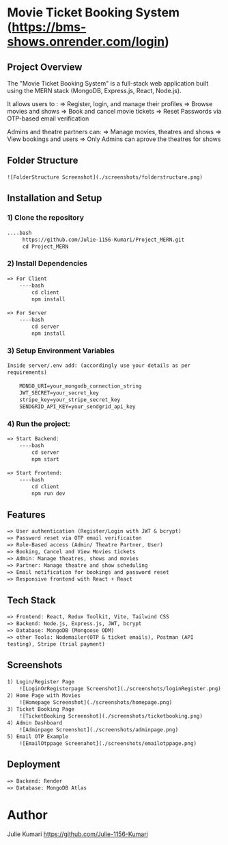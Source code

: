 # Movie Ticket Booking System  (https://bms-shows.onrender.com/login)

## Project Overview

The "Movie Ticket Booking System" is a full-stack web application built using the MERN stack (MongoDB, Express.js, React, Node.js).

It allows users to :
=> Register, login, and manage their profiles
=> Browse movies and shows
=> Book and cancel movie tickets
=> Reset Passwords via OTP-based email verification

Admins and theatre partners can:
=> Manage movies, theatres and shows
=> View bookings and users
=> Only Admins can aprove the theatres for shows

## Folder Structure

    ![FolderStructure Screenshot](./screenshots/folderstructure.png)

## Installation and Setup

### 1) Clone the repository
    ....bash
         https://github.com/Julie-1156-Kumari/Project_MERN.git
         cd Project_MERN

### 2) Install Dependencies
    => For Client
        ----bash
            cd client
            npm install

    => For Server
        ----bash
            cd server
            npm install

### 3) Setup Environment Variables
    Inside server/.env add: (accordingly use your details as per requirements)
     
        MONGO_URI=your_mongodb_connection_string
        JWT_SECRET=your_secret_key
        stripe_key=your_stripe_secret_key
        SENDGRID_API_KEY=your_sendgrid_api_key

### 4) Run the project:
    => Start Backend:
        ----bash
            cd server
            npm start
    
    => Start Frontend:
        ----bash
            cd client
            npm run dev

## Features
    => User authentication (Register/Login with JWT & bcrypt)
    => Password reset via OTP email verificaiton
    => Role-Based access (Admin/ Theatre Partner, User)
    => Booking, Cancel and View Movies tickets
    => Admin: Manage theatres, shows and movies
    => Partner: Manage theatre and show scheduling
    => Email notification for bookings and password reset 
    => Responsive frontend with React + React

## Tech Stack
    => Frontend: React, Redux Toolkit, Vite, Tailwind CSS
    => Backend: Node.js, Express.js, JWT, bcrypt
    => Database: MongoDB (Mongoose ODM)
    => other Tools: Nodemailer(OTP & ticket emails), Postman (API testing), Stripe (trial payment)

## Screenshots
    1) Login/Register Page
        ![LoginOrRegisterpage Screenshot](./screenshots/loginRegister.png)
    2) Home Page with Movies
        ![Homepage Screenshot](./screenshots/homepage.png)
    3) Ticket Booking Page
        ![TicketBooking Screenshot](./screenshots/ticketbooking.png)
    4) Admin Dashboard
        ![Adminpage Screenshot](./screenshots/adminpage.png)
    5) Email OTP Example
        ![EmailOtppage Screenahot](./screenshots/emailotppage.png)

## Deployment
    => Backend: Render
    => Database: MongoDB Atlas


# Author
Julie Kumari
https://github.com/Julie-1156-Kumari

